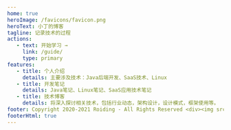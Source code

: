 ```yaml
---
home: true
heroImage: /favicons/favicon.png
heroText: 小丁的博客
tagline: 记录技术的过程
actions: 
   - text: 开始学习 →
     link: /guide/
     type: primary
features:
   - title: 个人介绍
     details: 主要涉及技术：Java后端开发、SaaS技术、Linux
   - title: 开发笔记
     details: Java笔记、Linux笔记、SaaS应用技术笔记
   - title: 技术博客
     details: 将深入探讨相关技术，包括行业动态，架构设计，设计模式，框架使用等。
footer: Copyright 2020-2021 Roiding - All Rights Reserved <div><img src="/favicons/yp_logo.png" width="25%"/></div>
footerHtml: true
---
```

